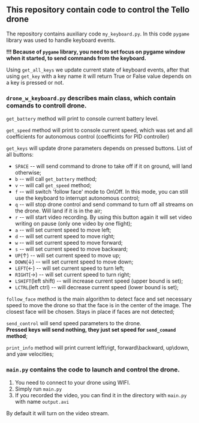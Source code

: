 ## This repository contain code to control the Tello drone

The repository contains auxiliary code `my_keyboard.py`. In this code `pygame` library was used to handle keyboard events.

<strong> !!! Because of `pygame` library, you need to set focus on pygame window when it started, to send commands from the keyboard.</strong>

Using `get_all_keys` we update current state of keyboard events, after that using `get_key` with a key name it will return True or False value depends on a key is pressed or not.

### `drone_w_keyboard.py` describes main class, which contain comands to controll drone. 

`get_battery` method will print to console current battery level.

`get_speed` method will print to console current speed, which was set and all coefficients for autonomous control (coefficints for PID controller)

`get_keys` will update drone parameters depends on pressed buttons. List of all buttons:
- `SPACE` -- will send command to drone to take off if it on ground, will land otherwise;
- `b` -- will call `get_battery` method;
- `v` -- will call `get_speed` method;
- `f` -- will switch 'follow face' mode to On\Off. In this mode, you can still use the keyboard to interrupt autonomous control;
- `q` -- will stop drone control and send command to turn off all streams on the drone. Will land if it is in the air;
- `r` -- will start video recording. By using this button again it will set video writing on pause (only one video by one flight); 
- `a` -- will set current speed to move left;
- `d` -- will set current speed to move right;
- `w` -- will set current speed to move forward;
- `s` -- will set current speed to move backward;
- `UP`(↑) -- will set current speed to move up;
- `DOWN`(↓) -- will set current speed to move down;
- `LEFT`(←) -- will set current speed to turn left;
- `RIGHT`(→) -- will set current speed to turn right;
- `LSHIFT`(left shift) -- will increase current speed (upper bound is set);
- `LCTRL`(left ctrl) -- will decrease current speed (lower bound is set);

`follow_face` method is the main algorithm to detect face and set necessary speed to move the drone so that the face is in the center of the image. The closest face will be chosen. Stays in place if faces are not detected;

`send_control` will send speed parameters to the drone.  
<strong>Pressed keys will send nothing, they just set speed for `send_comand` method</strong>;

`print_info` method will print current left\rigt, forward\backward, up\down, and yaw velocities;

### `main.py` contains the code to launch and control the drone.

1. You need to connect to your drone using WIFI. 
2. Simply run `main.py`
3. If you recorded the video, you can find it in the directory with `main.py` with name `output.avi`

By default it will turn on the video stream.
